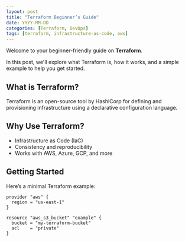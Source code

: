 ```yaml
---
layout: post
title: "Terraform Beginner’s Guide"
date: YYYY-MM-DD
categories: [Terraform, DevOps]
tags: [terraform, infrastructure-as-code, aws]
---
```


Welcome to your beginner-friendly guide on **Terraform**.

In this post, we'll explore what Terraform is, how it works, and a simple example to help you get started.

## What is Terraform?

Terraform is an open-source tool by HashiCorp for defining and provisioning infrastructure using a declarative configuration language.

## Why Use Terraform?

- Infrastructure as Code (IaC)
- Consistency and reproducibility
- Works with AWS, Azure, GCP, and more

## Getting Started

Here’s a minimal Terraform example:

```hcl
provider "aws" {
  region = "us-east-1"
}

resource "aws_s3_bucket" "example" {
  bucket = "my-terraform-bucket"
  acl    = "private"
}
